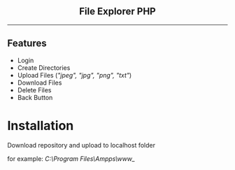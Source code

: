 ## <center>File Explorer PHP</center>

---

## Features

- Login
- Create Directories
- Upload Files (_"jpeg", "jpg", "png", "txt"_)
- Download Files
- Delete Files
- Back Button

# Installation

Download repository and upload to localhost folder

for example: _C:\Program Files\Ampps\www\__
